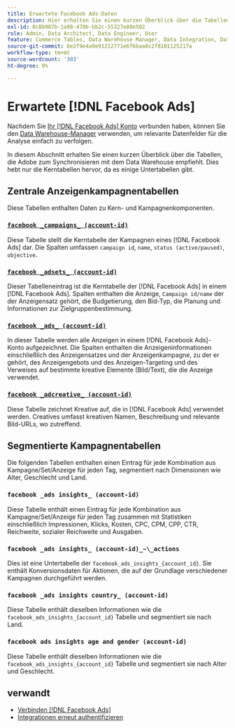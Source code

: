 ```yaml
---
title: Erwartete Facebook Ads-Daten
description: Hier erhalten Sie einen kurzen Überblick über die Tabellen, die Sie mit Ihrem Data Warehouse synchronisieren sollten
exl-id: 0c8b907b-1a98-470b-bb2c-55327e88e502
role: Admin, Data Architect, Data Engineer, User
feature: Commerce Tables, Data Warehouse Manager, Data Integration, Data Import/Export
source-git-commit: 6e2f9e4a9e91212771e6f6baa8c2f8101125217a
workflow-type: tm+mt
source-wordcount: '303'
ht-degree: 0%

---
```


# Erwartete [!DNL Facebook Ads]

Nachdem Sie [Ihr [!DNL Facebook Ads] Konto](../integrations/facebook-ads.md) verbunden haben, können Sie den [Data Warehouse-Manager](../../../data-analyst/data-warehouse-mgr/tour-dwm.md) verwenden, um relevante Datenfelder für die Analyse einfach zu verfolgen.

In diesem Abschnitt erhalten Sie einen kurzen Überblick über die Tabellen, die Adobe zum Synchronisieren mit dem Data Warehouse empfiehlt. Dies hebt nur die Kerntabellen hervor, da es einige Untertabellen gibt.

## Zentrale Anzeigenkampagnentabellen

Diese Tabellen enthalten Daten zu Kern- und Kampagnenkomponenten.

### [`facebook _campaigns_ (account-id)`](https://developers.facebook.com/docs/marketing-api/reference/ad-campaign-group)

Diese Tabelle stellt die Kerntabelle der Kampagnen eines [!DNL Facebook Ads] dar. Die Spalten umfassen `campaign id`, `name`, `status (active/paused)`, `objective`.

### [`facebook _adsets_ (account-id)`](https://developers.facebook.com/docs/marketing-api/reference/ad-campaign)

Dieser Tabelleneintrag ist die Kerntabelle der [!DNL Facebook Ads] in einem [!DNL Facebook Ads]. Spalten enthalten die Anzeige, `Campaign id/name` der der Anzeigensatz gehört, die Budgetierung, den Bid-Typ, die Planung und Informationen zur Zielgruppenbestimmung.

### [`facebook _ads_ (account-id)`](https://developers.facebook.com/docs/marketing-api/reference/adgroup)

In dieser Tabelle werden alle Anzeigen in einem [!DNL Facebook Ads]-Konto aufgezeichnet. Die Spalten enthalten die Anzeigeninformationen einschließlich des Anzeigensatzes und der Anzeigenkampagne, zu der er gehört, des Anzeigengebots und des Anzeigen-Targeting und des Verweises auf bestimmte kreative Elemente (Bild/Text), die die Anzeige verwendet.

### [`facebook _adcreative_ (account-id)`](https://developers.facebook.com/docs/marketing-api/reference/ad-creative)

Diese Tabelle zeichnet Kreative auf, die in [!DNL Facebook Ads] verwendet werden. Creatives umfasst kreativen Namen, Beschreibung und relevante Bild-URLs, wo zutreffend.

## Segmentierte Kampagnentabellen

Die folgenden Tabellen enthalten einen Eintrag für jede Kombination aus Kampagne/Set/Anzeige für jeden Tag, segmentiert nach Dimensionen wie Alter, Geschlecht und Land.

### `facebook _ads insights_ (account-id)`

Diese Tabelle enthält einen Eintrag für jede Kombination aus Kampagne/Set/Anzeige für jeden Tag zusammen mit Statistiken einschließlich Impressionen, Klicks, Kosten, CPC, CPM, CPP, CTR, Reichweite, sozialer Reichweite und Ausgaben.

### `facebook _ads insights_ (account-id)_~\_actions`

Dies ist eine Untertabelle der `facebook_ads_insights_{account_id}`. Sie enthält Konversionsdaten für Aktionen, die auf der Grundlage verschiedener Kampagnen durchgeführt werden.

### `facebook _ads insights country_ (account-id)`

Diese Tabelle enthält dieselben Informationen wie die `facebook_ads_insights_{account_id}` Tabelle und segmentiert sie nach Land.

### `facebook ads insights age and gender (account-id)`

Diese Tabelle enthält dieselben Informationen wie die `facebook_ads_insights_{account_id}` Tabelle und segmentiert sie nach Alter und Geschlecht.

## verwandt

* [Verbinden [!DNL Facebook Ads]](../integrations/facebook-ads.md)
* [Integrationen erneut authentifizieren](https://experienceleague.adobe.com/docs/commerce-knowledge-base/kb/how-to/mbi-reauthenticating-integrations.html)
